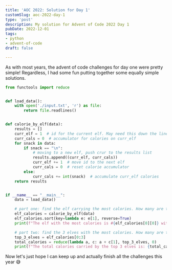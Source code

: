 ```yaml
---
title: 'AOC 2022: Solution for Day 1'
customSlug: aoc-2022-day-1
type: 'post'
description: My solution for Advent of Code 2022 Day 1
pubDate: 2022-12-01
tags:
- python
- advent-of-code
draft: false

---
```

As with most years, the advent of code challenges for day one were pretty simple! Regardless, I had some fun putting together some equally simple solutions.

```python
from functools import reduce


def load_data():
    with open('./input.txt', 'r') as file:
        return file.readlines()


def calorie_by_elf(data):
    results = []
    curr_elf = 1  # id for the current elf. May need this down the line
    curr_cals = 0  # accumulator for calories on curr_elf
    for snack in data:
        if snack == "\n":
            # moving to a new elf, push crur to the results list
            results.append((curr_elf, curr_cals))
            curr_elf += 1  # move id to the next elf
            curr_cals = 0  # reset calorie accumulator
        else:
            curr_cals += int(snack)  # accumulate curr_elf calories
    return results


if __name__ == "__main__":
    data = load_data()

    # part one: find the elf carrying the most calories. How many are they carrying?
    elf_calories = calorie_by_elf(data)
    elf_calories.sort(key=lambda e: e[1], reverse=True)
    print(f"The elf with the most calories is #{elf_calories[0][0]} with {elf_calories[0][1]} calories")

    # part two: find the 3 elves with the most calories. How many are there in total?
    top_3_elves = elf_calories[0:3]
    total_calories = reduce(lambda a, c: a + c[1], top_3_elves, 0)
    print(f"The total calories carried by the top 3 elves is: {total_calories}")
```

Now let's just hope I can keep up and actually finish all the challenges this year 😅
